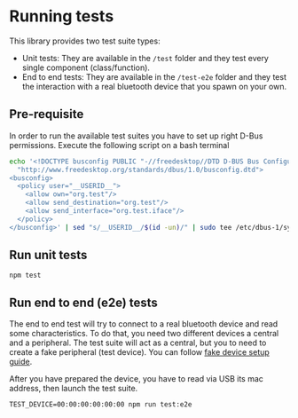 # Running tests

This library provides two test suite types:
- Unit tests: They are available in the `/test` folder and they test every single component (class/function).
- End to end tests: They are available in the `/test-e2e` folder and they test the interaction with a real bluetooth device that you spawn on your own.


## Pre-requisite

In order to run the available test suites you have to set up right D-Bus permissions.
Execute the following script on a bash terminal

```sh
echo '<!DOCTYPE busconfig PUBLIC "-//freedesktop//DTD D-BUS Bus Configuration 1.0//EN"
  "http://www.freedesktop.org/standards/dbus/1.0/busconfig.dtd">
<busconfig>
  <policy user="__USERID__">
    <allow own="org.test"/>
    <allow send_destination="org.test"/>
    <allow send_interface="org.test.iface"/>
  </policy>
</busconfig>' | sed "s/__USERID__/$(id -un)/" | sudo tee /etc/dbus-1/system.d/node-ble-test.conf > /dev/null
```

## Run unit tests
```
npm test
```

## Run end to end (e2e) tests

The end to end test will try to connect to a real bluetooth device and read some characteristics. To do that, you need two different devices a central and a peripheral.
The test suite will act as a central, but you to need to create a fake peripheral (test device). You can follow [fake device setup guide](https://github.com/chrvadala/node-ble/blob/main/ble-test-device).

After you have prepared the device, you have to read via USB its mac address, then launch the test suite.

```shell script
TEST_DEVICE=00:00:00:00:00:00 npm run test:e2e
```
